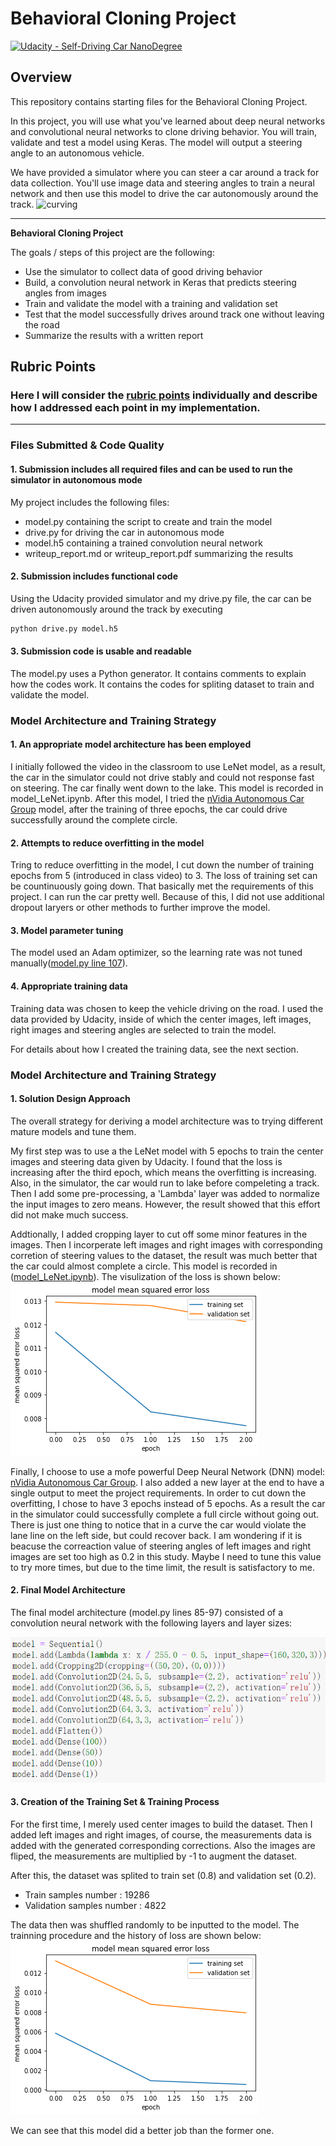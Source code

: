 # Behavioral Cloning Project

[![Udacity - Self-Driving Car NanoDegree](https://s3.amazonaws.com/udacity-sdc/github/shield-carnd.svg)](http://www.udacity.com/drive)

Overview
---
This repository contains starting files for the Behavioral Cloning Project.

In this project, you will use what you've learned about deep neural networks and convolutional neural networks to clone driving behavior. You will train, validate and test a model using Keras. The model will output a steering angle to an autonomous vehicle.

We have provided a simulator where you can steer a car around a track for data collection. You'll use image data and steering angles to train a neural network and then use this model to drive the car autonomously around the track.
![curving](images/curving.gif)

---

**Behavioral Cloning Project**

The goals / steps of this project are the following:
* Use the simulator to collect data of good driving behavior
* Build, a convolution neural network in Keras that predicts steering angles from images
* Train and validate the model with a training and validation set
* Test that the model successfully drives around track one without leaving the road
* Summarize the results with a written report


[//]: # (Image References)

[image1]: ./examples/placeholder.png "Model Visualization"
[image2]: ./examples/placeholder.png "Grayscaling"
[image3]: ./examples/placeholder_small.png "Recovery Image"
[image4]: ./examples/placeholder_small.png "Recovery Image"
[image5]: ./examples/placeholder_small.png "Recovery Image"
[image6]: ./examples/placeholder_small.png "Normal Image"
[image7]: ./examples/placeholder_small.png "Flipped Image"

## Rubric Points
### Here I will consider the [rubric points](https://review.udacity.com/#!/rubrics/432/view) individually and describe how I addressed each point in my implementation.  

---
### Files Submitted & Code Quality

#### 1. Submission includes all required files and can be used to run the simulator in autonomous mode

My project includes the following files:
* model.py containing the script to create and train the model
* drive.py for driving the car in autonomous mode
* model.h5 containing a trained convolution neural network 
* writeup_report.md or writeup_report.pdf summarizing the results

#### 2. Submission includes functional code
Using the Udacity provided simulator and my drive.py file, the car can be driven autonomously around the track by executing 
```sh
python drive.py model.h5
```

#### 3. Submission code is usable and readable

The model.py uses a Python generator. It contains comments to explain how the codes work. It contains the codes for spliting dataset to train and validate the model.

### Model Architecture and Training Strategy

#### 1. An appropriate model architecture has been employed

I initially followed the video in the classroom to use LeNet model, as a result, the car in the simulator could not drive stably and could not response fast on steering. The car finally went down to the lake. This model is recorded in model_LeNet.ipynb.  After this model, I tried the [nVidia Autonomous Car Group](https://devblogs.nvidia.com/parallelforall/deep-learning-self-driving-cars/) model, after the training of three epochs, the car could drive successfully around the complete circle.

#### 2. Attempts to reduce overfitting in the model

Tring to reduce overfitting in the model, I cut down the number of training epochs from 5 (introduced in class video) to 3. The loss of training set can be countinuously going down. That basically met the requirements of this project. I can run the car pretty well. Because of this, I did not use additional dropout laryers or other methods to further improve the model.
#### 3. Model parameter tuning

The model used an Adam optimizer, so the learning rate was not tuned manually([model.py line 107](model.py#L107)).

#### 4. Appropriate training data

Training data was chosen to keep the vehicle driving on the road. I used the data provided by Udacity, inside of which the center images, left images, right images and steering angles are selected to train the model.

For details about how I created the training data, see the next section. 

### Model Architecture and Training Strategy

#### 1. Solution Design Approach

The overall strategy for deriving a model architecture was to trying different mature models and tune them.

My first step was to use a the LeNet model with 5 epochs to train the center images and steering data given by Udacity. I found that the loss is increasing after the third epoch, which means the overfitting is increasing. Also, in the simulator, the car would run to lake before compeleting a track. Then I add some pre-processing, a 'Lambda' layer was added to normalize the input images to zero means. However, the result showed that this effort did not make much success.

Addtionally, I added cropping layer to cut off some minor features in the images. Then I incorperate left images and right images with corresponding corretion of steering values to the dataset, the result was much better that the car could almost complete a circle. This model is recorded in ([model_LeNet.ipynb](model_LeNet.ipynb)). The visulization of the loss is shown below:
![lenet](images/lenet.png)


Finally, I choose to use a mofe powerful Deep Neural Network (DNN) model: [nVidia Autonomous Car Group](https://devblogs.nvidia.com/parallelforall/deep-learning-self-driving-cars/). I also added a new layer at the end to have a single output to meet the project requirements. In order to cut down the overfitting, I chose to have 3 epochs instead of 5 epochs. As a result the car in the simulator could successfully complete a full circle without going out. There is just one thing to notice that in a curve the car would violate the lane line on the left side, but could recover back. I am wondering if it is beacuse the correaction value of steering angles of left images and right images are set too high as 0.2 in this study. Maybe I need to tune this value to try more times, but due to the time limit, the result is satisfactory to me.

#### 2. Final Model Architecture

The final model architecture (model.py lines 85-97) consisted of a convolution neural network with the following layers and layer sizes:

![final model](images/final.png)


#### 3. Creation of the Training Set & Training Process

For the first time, I merely used center images to build the dataset. Then I added left images and right images, of course, the measurements data is added with the generated corresponding corrections. Also the images are fliped, the measurements are multiplied by -1 to augment the dataset. 

After this, the dataset was splited to train set (0.8) and validation set (0.2). 
* Train samples number : 19286
* Validation samples number : 4822

The data then was shuffled randomly to be inputted to the model. The trainning procedure and the history of loss are shown below:
![loss](images/nvidia_result.png)

We can see that this model did a better job than the former one.